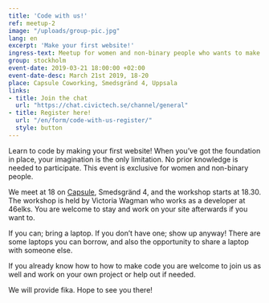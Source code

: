 ```yaml
---
title: 'Code with us!'
ref: meetup-2
image: "/uploads/group-pic.jpg"
lang: en
excerpt: 'Make your first website!'
ingress-text: Meetup for women and non-binary people who wants to make their first website or code on their own projects.  
group: stockholm
event-date: 2019-03-21 18:00:00 +02:00
event-date-desc: March 21st 2019, 18-20
place: Capsule Coworking, Smedsgränd 4, Uppsala
links:
- title: Join the chat
  url: "https://chat.civictech.se/channel/general"
- title: Register here!
  url: "/en/form/code-with-us-register/"
  style: button
---
```

Learn to code by making your first website! When you’ve got the foundation in place, your imagination is the only limitation. No prior knowledge is needed to participate. This event is exclusive for women and non-binary people.

We meet at 18 on <a href="https://lifeatcapsule.com/">Capsule</a>, Smedsgränd 4, and the workshop starts at 18.30. The workshop is held by Victoria Wagman who works as a developer at 46elks. You are welcome to stay and work on your site afterwards if you want to.

If you can; bring a laptop. If you don’t have one; show up anyway! There are some laptops you can borrow, and also the opportunity to share a laptop with someone else.

If you already know how to how to make code you are welcome to join us as well and work on your own project or help out if needed.

We will provide fika. Hope to see you there!  
